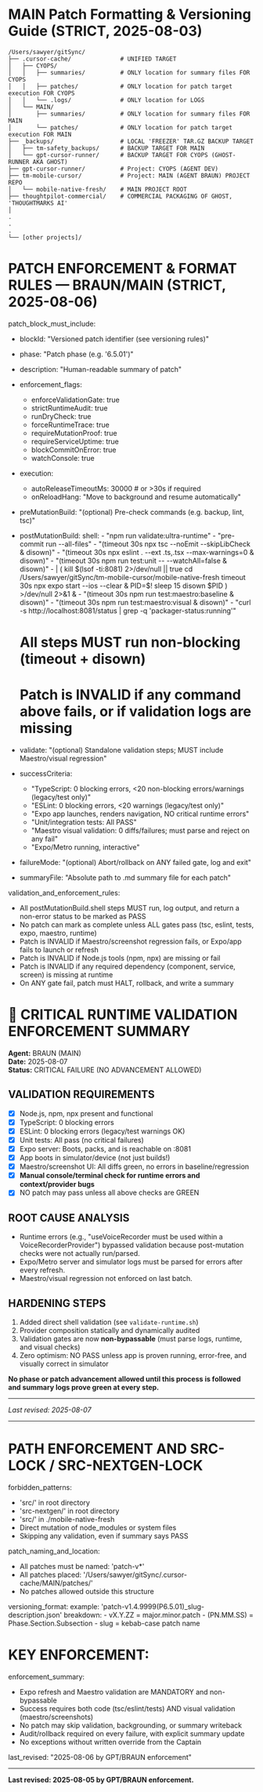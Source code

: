 # MAIN Patch Formatting & Versioning Guide (STRICT, 2025-08-03)

```
/Users/sawyer/gitSync/
├── .cursor-cache/              # UNIFIED TARGET
│   ├── CYOPS/
│   │   ├── summaries/          # ONLY location for summary files FOR CYOPS
│   │   ├── patches/            # ONLY location for patch target execution FOR CYOPS
│   │   └── .logs/              # ONLY location for LOGS
│   └── MAIN/
│       ├── summaries/          # ONLY location for summary files FOR MAIN
│       └── patches/            # ONLY location for patch target execution FOR MAIN
├── _backups/                   # LOCAL 'FREEZER' TAR.GZ BACKUP TARGET
│   ├── tm-safety_backups/      # BACKUP TARGET FOR MAIN
│   └── gpt-cursor-runner/      # BACKUP TARGET FOR CYOPS (GHOST-RUNNER AKA GHOST)
├── gpt-cursor-runner/          # Project: CYOPS (AGENT DEV)
├── tm-mobile-cursor/           # Project: MAIN (AGENT BRAUN) PROJECT REPO
│   └── mobile-native-fresh/    # MAIN PROJECT ROOT
├── thoughtpilot-commercial/    # COMMERCIAL PACKAGING OF GHOST, 'THOUGHTMARKS AI'
│
.
.
.
└── [other projects]/
```

# PATCH ENFORCEMENT & FORMAT RULES — BRAUN/MAIN (STRICT, 2025-08-06)

patch_block_must_include:

- blockId: "Versioned patch identifier (see versioning rules)"
- phase: "Patch phase (e.g. '6.5.01')"
- description: "Human-readable summary of patch"
- enforcement_flags:
  - enforceValidationGate: true
  - strictRuntimeAudit: true
  - runDryCheck: true
  - forceRuntimeTrace: true
  - requireMutationProof: true
  - requireServiceUptime: true
  - blockCommitOnError: true
  - watchConsole: true
- execution:
  - autoReleaseTimeoutMs: 30000 # or >30s if required
  - onReloadHang: "Move to background and resume automatically"
- preMutationBuild: "(optional) Pre-check commands (e.g. backup, lint, tsc)"
- postMutationBuild:
  shell: - "npm run validate:ultra-runtime" - "pre-commit run --all-files" - "(timeout 30s npx tsc --noEmit --skipLibCheck & disown)" - "(timeout 30s npx eslint . --ext .ts,.tsx --max-warnings=0 & disown)" - "(timeout 30s npm run test:unit -- --watchAll=false & disown)" - |
  (
  kill $(lsof -ti:8081) 2>/dev/null || true
            cd /Users/sawyer/gitSync/tm-mobile-cursor/mobile-native-fresh
            timeout 30s npx expo start --ios --clear &
            PID=$!
  sleep 15
  disown $PID
  ) >/dev/null 2>&1 & - "(timeout 30s npm run test:maestro:baseline & disown)" - "(timeout 30s npm run test:maestro:visual & disown)" - "curl -s http://localhost:8081/status | grep -q 'packager-status:running'"

  # All steps MUST run non-blocking (timeout + disown)

  # Patch is INVALID if any command above fails, or if validation logs are missing

- validate: "(optional) Standalone validation steps; MUST include Maestro/visual regression"
- successCriteria:
  - "TypeScript: 0 blocking errors, <20 non-blocking errors/warnings (legacy/test only)"
  - "ESLint: 0 blocking errors, <20 warnings (legacy/test only)"
  - "Expo app launches, renders navigation, NO critical runtime errors"
  - "Unit/integration tests: All PASS"
  - "Maestro visual validation: 0 diffs/failures; must parse and reject on any fail"
  - "Expo/Metro running, interactive"
- failureMode: "(optional) Abort/rollback on ANY failed gate, log and exit"
- summaryFile: "Absolute path to .md summary file for each patch"

validation_and_enforcement_rules:

- All postMutationBuild.shell steps MUST run, log output, and return a non-error status to be marked as PASS
- No patch can mark as complete unless ALL gates pass (tsc, eslint, tests, expo, maestro, runtime)
- Patch is INVALID if Maestro/screenshot regression fails, or Expo/app fails to launch or refresh
- Patch is INVALID if Node.js tools (npm, npx) are missing or fail
- Patch is INVALID if any required dependency (component, service, screen) is missing at runtime
- On ANY gate fail, patch must HALT, rollback, and write a summary

# 🚨 CRITICAL RUNTIME VALIDATION ENFORCEMENT SUMMARY

**Agent:** BRAUN (MAIN)  
**Date:** 2025-08-07  
**Status:** CRITICAL FAILURE (NO ADVANCEMENT ALLOWED)

## VALIDATION REQUIREMENTS

- [x] Node.js, npm, npx present and functional
- [x] TypeScript: 0 blocking errors
- [x] ESLint: 0 blocking errors (legacy/test warnings OK)
- [x] Unit tests: All pass (no critical failures)
- [x] Expo server: Boots, packs, and is reachable on :8081
- [x] App boots in simulator/device (not just builds!)
- [x] Maestro/screenshot UI: All diffs green, no errors in baseline/regression
- [x] **Manual console/terminal check for runtime errors and context/provider bugs**
- [x] NO patch may pass unless all above checks are GREEN

## ROOT CAUSE ANALYSIS

- Runtime errors (e.g., "useVoiceRecorder must be used within a VoiceRecorderProvider") bypassed validation because post-mutation checks were not actually run/parsed.
- Expo/Metro server and simulator logs must be parsed for errors after every refresh.
- Maestro/visual regression not enforced on last batch.

## HARDENING STEPS

1. Added direct shell validation (see `validate-runtime.sh`)
2. Provider composition statically and dynamically audited
3. Validation gates are now **non-bypassable** (must parse logs, runtime, and visual checks)
4. Zero optimism: NO PASS unless app is proven running, error-free, and visually correct in simulator

**No phase or patch advancement allowed until this process is followed and summary logs prove green at every step.**

---

_Last revised: 2025-08-07_

---

# PATH ENFORCEMENT AND SRC-LOCK / SRC-NEXTGEN-LOCK

forbidden_patterns:

- 'src/' in root directory
- 'src-nextgen/' in root directory
- 'src/' in ./mobile-native-fresh
- Direct mutation of node_modules or system files
- Skipping any validation, even if summary says PASS

patch_naming_and_location:

- All patches must be named: 'patch-v\*'
- All patches placed: '/Users/sawyer/gitSync/.cursor-cache/MAIN/patches/<subdir>'
- No patches allowed outside this structure

versioning_format:
example: 'patch-v1.4.9999(P6.5.01)\_slug-description.json'
breakdown: - vX.Y.ZZ = major.minor.patch - (PN.MM.SS) = Phase.Section.Subsection - slug = kebab-case patch name

# KEY ENFORCEMENT:

enforcement_summary:

- Expo refresh and Maestro validation are MANDATORY and non-bypassable
- Success requires both code (tsc/eslint/tests) AND visual validation (maestro/screenshots)
- No patch may skip validation, backgrounding, or summary writeback
- Audit/rollback required on every failure, with explicit summary update
- No exceptions without written override from the Captain

last_revised: "2025-08-06 by GPT/BRAUN enforcement"

---

**Last revised: 2025-08-05 by GPT/BRAUN enforcement.**
